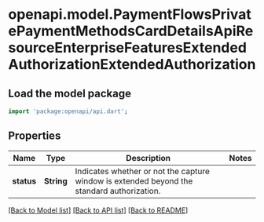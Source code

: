 # openapi.model.PaymentFlowsPrivatePaymentMethodsCardDetailsApiResourceEnterpriseFeaturesExtendedAuthorizationExtendedAuthorization

## Load the model package
```dart
import 'package:openapi/api.dart';
```

## Properties
Name | Type | Description | Notes
------------ | ------------- | ------------- | -------------
**status** | **String** | Indicates whether or not the capture window is extended beyond the standard authorization. | 

[[Back to Model list]](../README.md#documentation-for-models) [[Back to API list]](../README.md#documentation-for-api-endpoints) [[Back to README]](../README.md)


